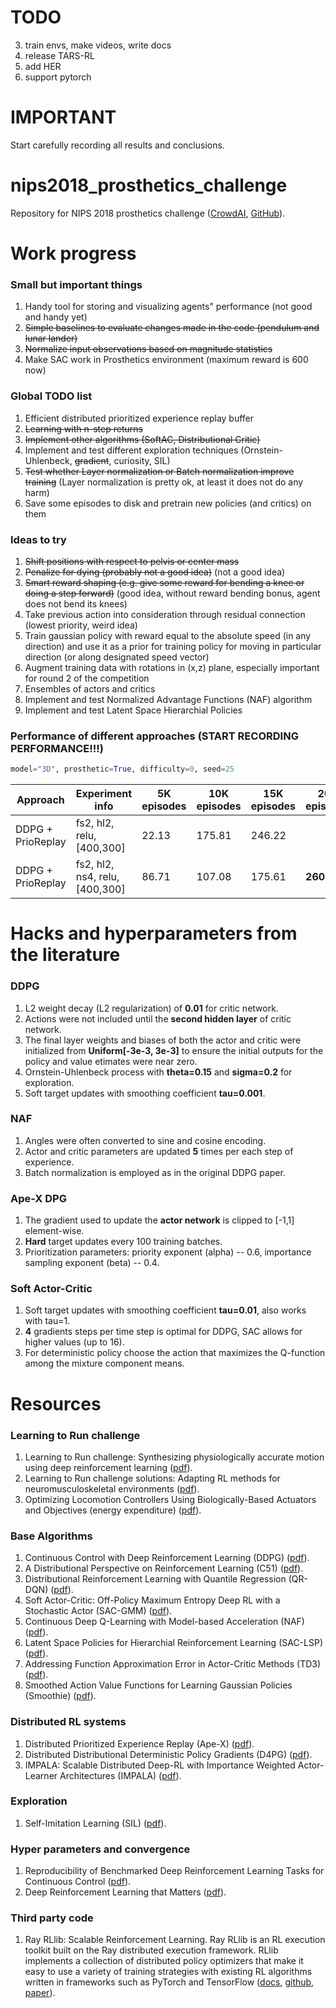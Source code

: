 # TODO

3. train envs, make videos, write docs
4. release TARS-RL
5. add HER
6. support pytorch

# IMPORTANT
Start carefully recording all results and conclusions.

# nips2018_prosthetics_challenge
Repository for NIPS 2018 prosthetics challenge ([CrowdAI](https://www.crowdai.org/challenges/nips-2018-ai-for-prosthetics-challenge), [GitHub](https://github.com/stanfordnmbl/osim-rl)).

# Work progress

### Small but important things
1. Handy tool for storing and visualizing agents" performance (not good and handy yet)
2. ~~Simple baselines to evaluate changes made in the code (pendulum and lunar lander)~~
3. ~~Normalize input observations based on magnitude statistics~~
4. Make SAC work in Prosthetics environment (maximum reward is 600 now)

### Global TODO list
1. Efficient distributed prioritized experience replay buffer
2. ~~Learning with n-step returns~~
3. ~~Implement other algorithms (SoftAC, Distributional Critic)~~
4. Implement and test different exploration techniques (Ornstein-Uhlenbeck, ~~gradient~~, curiosity, SIL)
5. ~~Test whether Layer normalization or Batch normalization improve training~~ (Layer normalization is pretty ok, at least it does not do any harm)
6. Save some episodes to disk and pretrain new policies (and critics) on them

### Ideas to try
1. ~~Shift positions with respect to pelvis or center mass~~
2. ~~Penalize for dying (probably not a good idea)~~ (not a good idea)
3. ~~Smart reward shaping (e.g. give some reward for bending a knee or doing a step forward)~~ (good idea, without reward bending bonus, agent does not bend its knees)
4. Take previous action into consideration through residual connection (lowest priority, weird idea)
5. Train gaussian policy with reward equal to the absolute speed (in any direction) and use it as a prior for training policy for moving in particular direction (or along designated speed vector)
6. Augment training data with rotations in (x,z) plane, especially important for round 2 of the competition
7. Ensembles of actors and critics
8. Implement and test Normalized Advantage Functions (NAF) algorithm
9. Implement and test Latent Space Hierarchial Policies

### Performance of different approaches (START RECORDING PERFORMANCE!!!)
```python
model="3D", prosthetic=True, difficulty=0, seed=25
```
| Approach | Experiment info | 5K episodes | 10K episodes | 15K episodes | 20K episodes |
|-|-|-|-|-|-|
| DDPG + PrioReplay | fs2, hl2, relu, [400,300] | 22.13 | 175.81 | 246.22 |
| DDPG + PrioReplay | fs2, hl2, ns4, relu, [400,300] | 86.71 | 107.08 | 175.61 | **260.77** |

# Hacks and hyperparameters from the literature

### DDPG
1. L2 weight decay (L2 regularization) of **0.01** for critic network.
2. Actions were not included until the **second hidden layer** of critic network.
3. The final layer weights and biases of both the actor and critic were initialized from **Uniform[-3e-3, 3e-3]** to ensure the initial outputs for the policy and value etimates were near zero.
4. Ornstein-Uhlenbeck process with **theta=0.15** and **sigma=0.2** for exploration.
5. Soft target updates with smoothing coefficient **tau=0.001**.
### NAF
1. Angles were often converted to sine and cosine encoding.
2. Actor and critic parameters are updated **5** times per each step of experience.
3. Batch normalization is employed as in the original DDPG paper.
### Ape-X DPG
1. The gradient used to update the **actor network** is clipped to [-1,1] element-wise.
2. **Hard** target updates every 100 training batches.
3. Prioritization parameters: priority exponent (alpha) -- 0.6, importance sampling exponent (beta) -- 0.4.
### Soft Actor-Critic
1. Soft target updates with smoothing coefficient **tau=0.01**, also works with tau=1.
2. **4** gradients steps per time step is optimal for DDPG, SAC allows for higher values (up to 16).
3. For deterministic policy choose the action that maximizes the Q-function among the mixture component means.

# Resources
### Learning to Run challenge
1. Learning to Run challenge: Synthesizing physiologically accurate motion using deep reinforcement learning ([pdf](https://arxiv.org/pdf/1804.00198.pdf)).
2. Learning to Run challenge solutions: Adapting RL methods for neuromusculoskeletal environments ([pdf](https://arxiv.org/pdf/1804.00361.pdf)).
3. Optimizing Locomotion Controllers Using Biologically-Based Actuators and Objectives (energy expenditure) ([pdf](https://www.ncbi.nlm.nih.gov/pmc/articles/PMC4523558/pdf/nihms641752.pdf)).
### Base Algorithms
1. Continuous Control with Deep Reinforcement Learning (DDPG) ([pdf](https://arxiv.org/pdf/1509.02971.pdf)).
2. A Distributional Perspective on Reinforcement Learning (C51) ([pdf](https://arxiv.org/pdf/1707.06887.pdf)).
3. Distributional Reinforcement Learning with Quantile Regression (QR-DQN) ([pdf](https://arxiv.org/pdf/1710.10044.pdf)).
4. Soft Actor-Critic: Off-Policy Maximum Entropy Deep RL with a Stochastic Actor (SAC-GMM) ([pdf](https://arxiv.org/pdf/1801.01290.pdf)).
5. Continuous Deep Q-Learning with Model-based Acceleration (NAF) ([pdf](http://proceedings.mlr.press/v48/gu16.pdf)).
6. Latent Space Policies for Hierarchial Reinforcement Learning (SAC-LSP) ([pdf](https://arxiv.org/pdf/1804.02808.pdf)).
7. Addressing Function Approximation Error in Actor-Critic Methods (TD3) ([pdf](https://arxiv.org/pdf/1802.09477.pdf)).
8. Smoothed Action Value Functions for Learning Gaussian Policies (Smoothie) ([pdf](https://arxiv.org/pdf/1803.02348.pdf)).
### Distributed RL systems
1. Distributed Prioritized Experience Replay (Ape-X) ([pdf](https://arxiv.org/pdf/1803.00933.pdf)).
2. Distributed Distributional Deterministic Policy Gradients (D4PG) ([pdf](https://arxiv.org/pdf/1804.08617.pdf)).
3. IMPALA: Scalable Distributed Deep-RL with Importance Weighted Actor-Learner Architectures (IMPALA) ([pdf](https://arxiv.org/pdf/1802.01561.pdf)).
### Exploration
1. Self-Imitation Learning (SIL) ([pdf](https://arxiv.org/pdf/1806.05635.pdf)).
### Hyper parameters and convergence
1. Reproducibility of Benchmarked Deep Reinforcement Learning Tasks for Continuous Control ([pdf](https://arxiv.org/pdf/1708.04133.pdf)).
2. Deep Reinforcement Learning that Matters ([pdf](https://arxiv.org/pdf/1709.06560.pdf)).
### Third party code
1. Ray RLlib: Scalable Reinforcement Learning. Ray RLlib is an RL execution toolkit built on the Ray distributed execution framework. RLlib implements a collection of distributed policy optimizers that make it easy to use a variety of training strategies with existing RL algorithms written in frameworks such as PyTorch and TensorFlow ([docs](http://ray.readthedocs.io/en/latest/rllib.html), [github](https://github.com/ray-project/ray/tree/master/python/ray/rllib), [paper](https://arxiv.org/pdf/1712.09381.pdf)).
